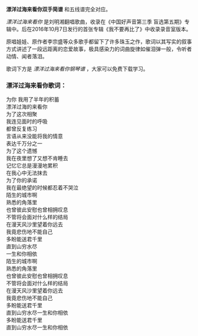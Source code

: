 

**漂洋过海来看你双手简谱** 和五线谱完全对应。

_漂洋过海来看你_ 是刘明湘翻唱歌曲，收录在《中国好声音第三季 盲选第五期》专辑中。后在2016年10月7日发行的首张专辑《我不要再比了》中收录录音室版本。

原唱娃娃、原作者李宗盛等众多歌手都留下了许多珠玉之作，歌词以其写实的叙事方式讲述了一段远距离的恋爱故事，极具感染力的词曲旋律如催泪弹一般，令听者动情、闻者落泪。

歌词下方是 _漂洋过海来看你钢琴谱_ ，大家可以免费下载学习。

### 漂洋过海来看你歌词：

为你 我用了半年的积蓄  
漂洋过海的来看你  
为了这次相聚  
我连见面时的呼吸  
都曾反复练习  
言语从来没能将我的情意  
表达千万分之一  
为了这个遗憾  
我在夜里想了又想不肯睡去  
记忆它总是漫漫地累积  
在我心中无法抹去  
为了你的承诺  
我在最绝望的时候都忍着不哭泣  
陌生的城市啊  
熟悉的角落里  
也曾彼此安慰也曾相拥叹息  
不管将会面对什么样的结局  
在漫天风沙里望着你远去  
我竟悲伤地不能自己  
多盼能送君千里  
直到山穷水尽  
一生和你相依  
陌生的城市啊  
熟悉的角落里  
也曾彼此安慰也曾相拥叹息  
不管将会面对什么样的结局  
在漫天风沙里望着你远去  
我竟悲伤地不能自己  
多盼能送君千里  
直到山穷水尽一生和你相依  
多盼能送君千里  
直到山穷水尽一生和你相依

